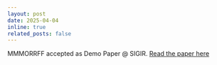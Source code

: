 ```yaml
---
layout: post
date: 2025-04-04
inline: true
related_posts: false
---
```


MMMORRFF accepted as Demo Paper @ SIGIR. [Read the paper here](https://dl.acm.org/doi/pdf/10.1145/3726302.3730157)